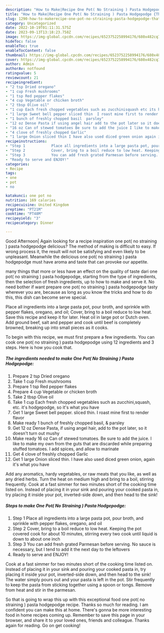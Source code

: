 ```yaml
---
description: "How to Make|Recipe One Pot( No Straining ) Pasta Hodgepodge {That is Special"
title: "How to Make|Recipe One Pot( No Straining ) Pasta Hodgepodge {That is Special"
slug: 1290-how-to-makerecipe-one-pot-no-straining-pasta-hodgepodge-that-is-special
category: Uncategorized
date: 2022-10-19T01:11:31.575Z
date: 2023-09-13T13:18:23.758Z
image: https://img-global.cpcdn.com/recipes/6523752258994176/680x482cq70/one-pot-no-straining-pasta-hodgepodge-recipe-main-photo.jpg
hideToc: false
enableToc: true
enableTocContent: false
thumbnail: https://img-global.cpcdn.com/recipes/6523752258994176/680x482cq70/one-pot-no-straining-pasta-hodgepodge-recipe-main-photo.jpg
cover: https://img-global.cpcdn.com/recipes/6523752258994176/680x482cq70/one-pot-no-straining-pasta-hodgepodge-recipe-main-photo.jpg
author: Admin
authorAv: notfound
ratingvalue: 5
reviewcount: 21
recipeingredient:
- "2 tsp Dried oregano"
- "1 cup Fresh mushrooms"
- "1 tsp Red pepper flakes"
- "4 cup Vegetable or chicken broth"
- "2 tbsp Olive oil"
- "1 cup Each fresh chopped vegetables such as zucchinisquash etc its hodgepodge so its what you have"
- "1 large Sweet bell pepper sliced thin  I roast mine first to render flavor"
- "1 bunch of freshly chopped basil  parsley"
- "12 oz Dense Pasta if using angel hair add to the pot later so it doesnt turn out mushy"
- "16 oz Can of stewed tomatoes Be sure to add the juice I like to make my own from the guts that are discarded while preparing stuffed tomatoes I add spices and allow to marinate"
- "4 clove of freshly chopped Garlic"
- "1 large Onion sliced thin I have also used diced green onion again its what you have"
recipeinstructions:
- "Step 1            Place all ingredients into a large pasta pot, pour broth, and sprinkle with pepper flakes, oregano, and oil"
- "Step 2            Cover, bring to a boil reduce to low heat. Keeping the pot covered cook for about 10 minutes, stirring every two cook until liquid is down to about one inch"
- "Step 3            You can add fresh grated Parmesan before serving. No sauce is necessary, but I tend to add it the next day to the leftovers"
- "Ready to serve and ENJOY!"
categories:
- Recipe
tags:
- one
- pot
- no

katakunci: one pot no 
nutrition: 169 calories
recipecuisine: United Kingdom
preptime: "PT21M"
cooktime: "PT48M"
recipeyield: "3"
recipecategory: Dinner

---
```



Good Afternoon| Again looking for a recipe inspiration one pot( no straining ) pasta hodgepodge delicious? The method of making is difficult to easy. If wrong process it, the result will not be satisfying and even likely to be unpleasant. Meanwhile the delicious one pot( no straining ) pasta hodgepodge must have aroma and taste that can provoke our appetite.






many things that more or less have an effect on the quality of taste dari one pot( no straining ) pasta hodgepodge, starting from the type of ingredients, then the selection of fresh ingredients, up to how to make and serve it. No need bother if want prepare one pot( no straining ) pasta hodgepodge tasty wherever you are, because as long as you know the tricks and how to do this, this dish can become serve  special.


Place all ingredients into a large pasta pot, pour broth, and sprinkle with pepper flakes, oregano, and oil; Cover, bring to a boil reduce to low heat. Save this recipe and keep it for later. Heat oil in large pot or Dutch oven. Add ground beef, salt and pepper and cook until beef is completely browned, breaking up into small pieces as it cooks.


To begin with this recipe, we must first prepare a few ingredients. You can cook one pot( no straining ) pasta hodgepodge using 12 ingredients and 3 steps. Here is how you cook that.

<!--inarticleads1-->

##### The ingredients needed to make One Pot( No Straining ) Pasta Hodgepodge:

1. Prepare 2 tsp Dried oregano
1. Take 1 cup Fresh mushrooms
1. Prepare 1 tsp Red pepper flakes
1. Prepare 4 cup Vegetable or chicken broth
1. Take 2 tbsp Olive oil
1. Take 1 cup Each fresh chopped vegetables such as zucchini,squash, etc. it&#39;s hodgepodge, so it&#39;s what you have
1. Get 1 large Sweet bell pepper. sliced thin.  I roast mine first to render flavor
1. Make ready 1 bunch of freshly chopped basil, &amp; parsley
1. Get 12 oz Dense Pasta, if using angel hair, add to the pot later, so it doesn&#39;t turn out mushy
1. Make ready 16 oz Can of stewed tomatoes. Be sure to add the juice. I like to make my own from the guts that are discarded while preparing stuffed tomatoes. I add spices, and allow to marinate
1. Get 4 clove of freshly chopped Garlic
1. Get 1 large Onion sliced thin. I have also used diced green onion, again it&#39;s what you have


Add any aromatics, hardy vegetables, or raw meats that you like, as well as any dried herbs. Turn the heat on medium high and bring to a boil, stirring frequently. Cook at a fast simmer for two minutes short of the cooking time listed on. Instead of placing it in your sink and pouring your cooked pasta in, try placing it inside your pot, inverted-side down, and then head to the sink! 

<!--inarticleads2-->

##### Steps to make One Pot( No Straining ) Pasta Hodgepodge:

1. Step 1            Place all ingredients into a large pasta pot, pour broth, and sprinkle with pepper flakes, oregano, and oil
1. Step 2            Cover, bring to a boil reduce to low heat. Keeping the pot covered cook for about 10 minutes, stirring every two cook until liquid is down to about one inch
1. Step 3            You can add fresh grated Parmesan before serving. No sauce is necessary, but I tend to add it the next day to the leftovers
1. Ready to serve and ENJOY!

Cook at a fast simmer for two minutes short of the cooking time listed on. Instead of placing it in your sink and pouring your cooked pasta in, try placing it inside your pot, inverted-side down, and then head to the sink! The water simply pours out and your pasta is left in the pot. Stir frequently to keep the pasta from sticking together using a spoon or tongs. Remove from heat and stir in the parmesan. 

So that is going to wrap this up with this exceptional food one pot( no straining ) pasta hodgepodge recipe. Thanks so much for reading. I am confident you can make this at home. There's gonna be more interesting food in home recipes coming up. Remember to save this page in your browser, and share it to your loved ones, friends and colleague. Thanks again for reading. Go on get cooking!
